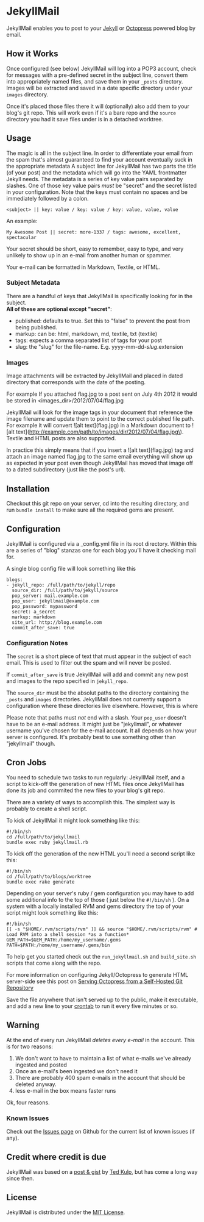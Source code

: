 # JekyllMail #

JekyllMail enables you to post to your [Jekyll](https://github.com/mojombo/jekyll) 
or [Octopress](http://octopress.org/) powered blog by email. 

## How it Works ##
Once configured (see below) JekyllMail will log into a POP3 account, check for messages with 
a pre-defined secret in the subject line, convert them into appropriately named files, and 
save them in your `_posts` directory. Images will be extracted and saved in a date specific 
directory under your `images` directory. 

Once it's placed those files there it will (optionally) also add them to your blog's git repo. 
This will work even if it's a bare repo and the `source` directory you had it save files under 
is in a detached worktree.



## Usage ##
The magic is all in the subject line. In order to differentiate your email from the spam that's almost guaranteed to find your account eventually suck in the appropriate metadata A subject line for JekyllMail has two parts the title (of your post) and the metadata which will go into the YAML frontmatter Jekyll needs. The metadata is a series of key value pairs separated by slashes. One of those key value pairs *must* be "secret" and the secret listed in your configuration. Note that the keys must contain no spaces and be immediately followed by a colon. 

	<subject> || key: value / key: value / key: value, value, value
An example:

	My Awesome Post || secret: more-1337 / tags: awesome, excellent, spectacular

Your secret should be short, easy to remember, easy to type, and very unlikely to show up in an e-mail from another human or spammer. 

Your e-mail can be formatted in Markdown, Textile, or HTML.

### Subject Metadata ###
There are a handful of keys that JekyllMail is specifically looking for in the subject.  
**All of these are optional except "secret"**:

* published: defaults to true. Set this to "false" to prevent the post from being published.
* markup: can be: html, markdown, md, textile, txt (textile)
* tags: expects a comma separated list of tags for your post
* slug: the "slug" for the file-name. E.g. yyyy-mm-dd-*slug*.extension 

### Images ###
Image attachments will be extracted by JekyllMail and placed in dated directory 
that corresponds with the date of the posting.

For example If you attached flag.jpg to a post sent on July 4th 2012 it would be 
stored in <images_dir>/2012/07/04/flag.jpg


JekyllMail will look for the image tags in your document that reference the image 
filename and update them to point to the correct published file path. For example 
it will convert \!\[alt text\]\(flag.jpg\) in a Markdown document to 
\!\[alt text\]\(http://example.com/path/to/images/dir/2012/07/04/flag.jpg\). 
Textile and HTML posts are also supported. 

In practice this simply means that if you insert a \!\[alt text\]\(flag.jpg\) 
tag and attach an image named flag.jpg to the same email everything will 
show up as expected in your post even though JekyllMail has moved that image 
off to a dated subdirectory (just like the post's url).

## Installation ## 
Checkout this git repo on your server, cd into the resulting directory, and 
run `bundle install` to make sure all the required gems are present.


## Configuration ##
JekyllMail is configured via a \_config.yml file in its root directory. 
Within this are a series of "blog" stanzas one for each blog you'll have 
it checking mail for. 

A single blog config file will look something like this

	blogs: 
	- jekyll_repo: /full/path/to/jekyll/repo
	  source_dir: /full/path/to/jekyll/source
	  pop_server: mail.example.com
	  pop_user: jekyllmail@example.com
	  pop_password: mypassword
	  secret: a_secret
	  markup: markdown
	  site_url: http://blog.example.com
	  commit_after_save: true

### Configuration Notes ###
The `secret` is a short piece of text that must appear in the subject of 
each email. This is used to filter out the spam and will never be posted.

If `commit_after_save` is true JekyllMail will add and commit any new post 
and images to the repo specified in `jekyll_repo`.

The `source_dir` must be the absolut paths to the directory containing 
the `_posts` and `images` directories. JekyllMail does not 
currently support a configuration where these directories live elsewhere.
However, this is where 

Please note that paths must *not* end with a slash.
Your `pop_user` doesn't have to be an e-mail address. It might just be 
"jekyllmail", or whatever username you've chosen for the e-mail account. 
It all depends on how your server is configured. It's probably best to use
something other than "jekyllmail" though. 

## Cron Jobs ##
You need to schedule two tasks to run regularly: JekyllMail itself, and 
a script to kick-off the generation of new HTML files once JekyllMail has 
done its job and commited the new files to your blog's git repo.

There are a variety of ways to accomplish this. The simplest way is 
probably to create a shell script.

To kick of JekyllMail it might look something like this:

	#!/bin/sh
	cd /full/path/to/jekyllmail
	bundle exec ruby jekyllmail.rb

To kick off the generation of the new HTML you'll need a second 
script like this: 

	#!/bin/sh
	cd /full/path/to/blogs/worktree
	bundle exec rake generate

Depending on your server's ruby / gem configuration you may have to add some 
additional info to the top of those ( just below the `#!/bin/sh` ). On a system 
with a locally installed RVM and gems directory the top of your script might 
look something like this:

	#!/bin/sh
	[[ -s "$HOME/.rvm/scripts/rvm" ]] && source "$HOME/.rvm/scripts/rvm" # Load RVM into a shell session *as a function*
	GEM_PATH=$GEM_PATH:/home/my_username/.gems
	PATH=$PATH:/home/my_username/.gems/bin

To help get you started check out the `run_jekyllmail.sh` and `build_site.sh` 
scripts that come along with the repo.

For more information on configuring Jekyll/Octopress to generate HTML server-side 
see this post on [Serving Octopress from a Self-Hosted Git Repository](http://weblog.masukomi.org/2011/12/19/serving-octopress-from-a-self-hosted-git-repository/)

Save the file anywhere that isn't served up to the public, make it executable, 
and add a new line to your [crontab](http://crontab.org/) to run it every five 
minutes or so. 


## Warning ##
At the end of every run JekyllMail *deletes every e-mail* in the account. 
This is for two reasons: 

1. We don't want to have to maintain a list of what e-mails we've already ingested and posted
2. Once an e-mail's been ingested we don't need it
3. There are probably 400 spam e-mails in the account that should be deleted anyway. 
4. less e-mail in the box means faster runs

Ok, four reasons.


### Known Issues ###
Check out the [Issues page](https://github.com/masukomi/JekyllMail/issues) on 
Github for the current list of known issues (if any). 

## Credit where credit is due ##
JekyllMail was based on a [post & gist](http://tedkulp.com/2011/05/18/send-email-to-jekyll/) 
by [Ted Kulp](http://tedkulp.com/), but has come a long way since then.

## License ##
JekyllMail is distributed under the [MIT License](http://www.opensource.org/licenses/mit-license.php).



